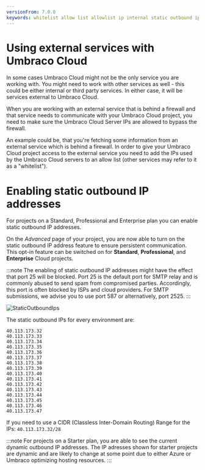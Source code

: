```yaml
---
versionFrom: 7.0.0
keywords: whitelist allow list allowlist ip internal static outbound ips
---
```


# Using external services with Umbraco Cloud

In some cases Umbraco Cloud might not be the only service you are working with. You might need to work with other services as well - this could be either internal or third party services. In either case, it will be services external to Umbraco Cloud.

When you are working with an external service that is behind a firewall and that service needs to communicate with your Umbraco Cloud project, you need to make sure the Umbraco Cloud Server IPs are allowed to bypass the firewall.

An example could be, that you're fetching some information from an external service which is behind a firewall. In order to give your Umbraco Cloud project access to the external service you need to add the IPs used by the Umbraco Cloud servers to an allow list (other services may refer to it as a "whitelist").

# Enabling static outbound IP addresses
For projects on a Standard, Professional and Enterprise plan you can enable static outbound IP addresses.

On the _Advanced_ page of your project, you are now able to turn on the static outbound IP address feature to ensure persistent communication. This opt-in feature can be switched on for **Standard**, **Professional**, and **Enterprise** Cloud projects.

:::note
The enabling of static outbound IP addresses might have the effect that port 25 will be blocked. Port 25 is the default port for SMTP relay and is commonly abused to send spam from compromised parties. Accordingly, this port is often blocked by ISPs and cloud providers. For SMTP submissions, we advise you to use port 587 or alternatively, port 2525.
:::

![StaticOutboundIps](https://user-images.githubusercontent.com/93588665/158338313-c433c994-71a5-40f5-a947-4947df23a0cf.gif)

The static outbound IPs for every environment are:
```
40.113.173.32
40.113.173.33
40.113.173.34
40.113.173.35
40.113.173.36
40.113.173.37
40.113.173.38
40.113.173.39
40.113.173.40
40.113.173.41
40.113.173.42
40.113.173.43
40.113.173.44
40.113.173.45
40.113.173.46
40.113.173.47
```
If you need to use a CIDR (Classless Inter-Domain Routing) Range for the IPs: `40.113.173.32/28`

:::note
For projects on a Starter plan, you are able to see the current dynamic outbound IP addresses. The IP adresses shown for starter projects are dynamic and are likely to change at some point due to either Azure or Umbraco optimizing hosting resources.
:::
